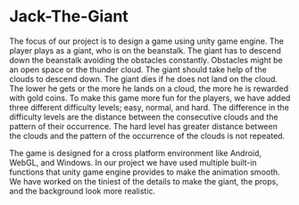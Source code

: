 # Jack-The-Giant
The focus of our project is to design a game using unity game engine. The player plays as a
giant, who is on the beanstalk. The giant has to descend down the beanstalk avoiding the
obstacles constantly. Obstacles might be an open space or the thunder cloud. The giant
should take help of the clouds to descend down. The giant dies if he does not land on the
cloud. The lower he gets or the more he lands on a cloud, the more he is rewarded with gold
coins. To make this game more fun for the players, we have added three different difficulty
levels; easy, normal, and hard. The difference in the difficulty levels are the distance between
the consecutive clouds and the pattern of their occurrence. The hard level has greater distance
between the clouds and the pattern of the occurrence of the clouds is not repeated.

The game is designed for a cross platform environment like Android, WebGL, and Windows.
In our project we have used multiple built-in functions that unity game engine provides to
make the animation smooth. We have worked on the tiniest of the details to make the giant,
the props, and the background look more realistic.